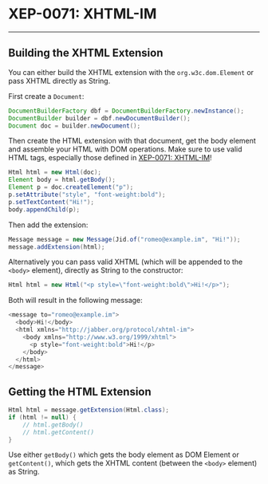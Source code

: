 # XEP-0071: XHTML-IM
---

## Building the XHTML Extension

You can either build the XHTML extension with the `org.w3c.dom.Element` or pass XHTML directly as String.

First create a `Document`:

```java
DocumentBuilderFactory dbf = DocumentBuilderFactory.newInstance();
DocumentBuilder builder = dbf.newDocumentBuilder();
Document doc = builder.newDocument();
```

Then create the HTML extension with that document, get the body element and assemble your HTML with DOM operations.
Make sure to use valid HTML tags, especially those defined in [XEP-0071: XHTML-IM][XHTML-IM]!

```java
Html html = new Html(doc);
Element body = html.getBody();
Element p = doc.createElement("p");
p.setAttribute("style", "font-weight:bold");
p.setTextContent("Hi!");
body.appendChild(p);
```

Then add the extension:

```java
Message message = new Message(Jid.of("romeo@example.im", "Hi!"));
message.addExtension(html);
```

Alternatively you can pass valid XHTML (which will be appended to the `<body>` element), directly as String to the constructor:

```java
Html html = new Html("<p style=\"font-weight:bold\">Hi!</p>");
```

Both will result in the following message:

```java
<message to="romeo@example.im">
  <body>Hi!</body>
  <html xmlns="http://jabber.org/protocol/xhtml-im">
    <body xmlns="http://www.w3.org/1999/xhtml">
      <p style="font-weight:bold">Hi!</p>
    </body>
  </html>
</message>
```

## Getting the HTML Extension

```java
Html html = message.getExtension(Html.class);
if (html != null) {
    // html.getBody()
    // html.getContent()
}
```

Use either `getBody()` which gets the body element as DOM Element or `getContent()`, which gets the XHTML content (between the `<body>` element) as String.


[XHTML-IM]: https://xmpp.org/extensions/xep-0071.html "XEP-0071: XHTML-IM"
